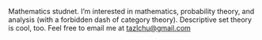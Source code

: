 Mathematics studnet. I’m interested in mathematics, probability theory, and analysis (with a forbidden dash of category theory). Descriptive set theory is cool, too. Feel free to email me at tazlchu@gmail.com

<!---
Tasmin-Chu/Tasmin-Chu is a ✨ special ✨ repository because its `README.md` (this file) appears on your GitHub profile.
You can click the Preview link to take a look at your changes.
--->
